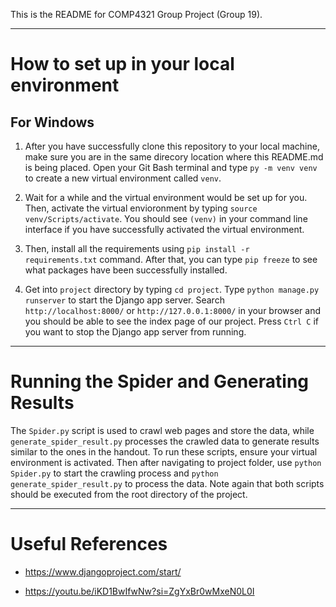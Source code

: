 This is the README for COMP4321 Group Project (Group 19).

---

# How to set up in your local environment

## For Windows

1. After you have successfully clone this repository to your local machine, make sure you are in the same direcory location where this README.md is being placed. Open your Git Bash terminal and type `py -m venv venv` to create a new virtual environment called `venv`.

2. Wait for a while and the virtual environment would be set up for you. Then, activate the virtual envioronment by typing `source venv/Scripts/activate`. You should see `(venv)` in your command line interface if you have successfully activated the virtual environment.

3. Then, install all the requirements using `pip install -r requirements.txt` command. After that, you can type `pip freeze` to see what packages have been successfully installed.

4. Get into `project` directory by typing `cd project`. Type `python manage.py runserver` to start the Django app server. Search `http://localhost:8000/` or `http://127.0.0.1:8000/` in your browser and you should be able to see the index page of our project. Press `Ctrl C` if you want to stop the Django app server from running.

---

# Running the Spider and Generating Results

The `Spider.py` script is used to crawl web pages and store the data, while `generate_spider_result.py` processes the crawled data to generate results similar to the ones in the handout. To run these scripts, ensure your virtual environment is activated. Then after navigating to project folder, use `python Spider.py` to start the crawling process and `python generate_spider_result.py` to process the data. Note again that both scripts should be executed from the root directory of the project.

---

# Useful References

* https://www.djangoproject.com/start/

* https://youtu.be/iKD1BwIfwNw?si=ZgYxBr0wMxeN0L0I